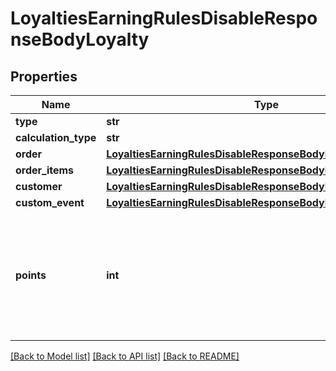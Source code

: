 # LoyaltiesEarningRulesDisableResponseBodyLoyalty


## Properties

Name | Type | Description | Notes
------------ | ------------- | ------------- | -------------
**type** | **str** |  | [optional] 
**calculation_type** | **str** |  | [optional] 
**order** | [**LoyaltiesEarningRulesDisableResponseBodyLoyaltyOrder**](LoyaltiesEarningRulesDisableResponseBodyLoyaltyOrder.md) |  | [optional] 
**order_items** | [**LoyaltiesEarningRulesDisableResponseBodyLoyaltyOrderItems**](LoyaltiesEarningRulesDisableResponseBodyLoyaltyOrderItems.md) |  | [optional] 
**customer** | [**LoyaltiesEarningRulesDisableResponseBodyLoyaltyCustomer**](LoyaltiesEarningRulesDisableResponseBodyLoyaltyCustomer.md) |  | [optional] 
**custom_event** | [**LoyaltiesEarningRulesDisableResponseBodyLoyaltyCustomEvent**](LoyaltiesEarningRulesDisableResponseBodyLoyaltyCustomEvent.md) |  | [optional] 
**points** | **int** | Defines how the points will be added to the loyalty card. FIXED adds a fixed number of points. | [optional] 

[[Back to Model list]](../README.md#documentation-for-models) [[Back to API list]](../README.md#documentation-for-api-endpoints) [[Back to README]](../README.md)


